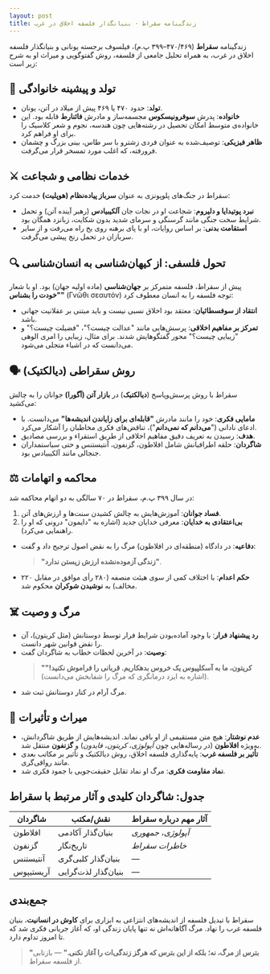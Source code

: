 ```yaml
---
layout: post
title: زندگینامه سقراط - بنیانگذار فلسفه اخلاق در غرب
---
```


زندگینامه **سقراط** (۴۷۰/۴۶۹–۳۹۹ پ.م)، فیلسوف برجسته یونانی و بنیانگذار فلسفه اخلاق در غرب، به همراه تحلیل جامعی از فلسفه، روش گفتوگویی و میراث او به شرح زیر است:

## 💫 تولد و پیشینه خانوادگی
- **تولد**: حدود ۴۷۰ یا ۴۶۹ پیش از میلاد در آتن، یونان.
- **خانواده**: پدرش **سوفرونیسکوس** مجسمه‌ساز و مادرش **فائنارط** قابله بود. این خانواده‌ی متوسط امکان تحصیل در رشته‌هایی چون هندسه، نجوم و شعر کلاسیک را برای او فراهم کرد.
- **ظاهر فیزیکی**: توصیف‌شده به عنوان فردی زشترو با سر طاس، بینی بزرگ و چشمان فرورفته، که اغلب مورد تمسخر قرار می‌گرفت.

## ⚔️ خدمات نظامی و شجاعت
سقراط در جنگ‌های پلوپونزی به عنوان **سرباز پیاده‌نظام (هوپلیت)** خدمت کرد:
- **نبرد پوتیدایا و دلیروم**: شجاعت او در نجات جان **آلکیبیادس** (رهبر آینده آتن) و تحمل شرایط سخت جنگی مانند گرسنگی و سرمای شدید بدون شکایت، زبانزد همگان بود.
- **استقامت بدنی**: بر اساس روایات، او با پای برهنه روی یخ راه می‌رفت و از سایر سربازان در تحمل رنج پیشی می‌گرفت.

## 🔍 تحول فلسفی: از کیهان‌شناسی به انسان‌شناسی
پیش از سقراط، فلسفه متمرکز بر **جهان‌شناسی** (ماده اولیه جهان) بود. او با شعار **"خودت را بشناس"** (Γνῶθι σεαυτόν) توجه فلسفه را به انسان معطوف کرد:
- **انتقاد از سوفسطائیان**: معتقد بود اخلاق نسبی نیست و باید مبتنی بر عقلانیت جهانی باشد.
- **تمرکز بر مفاهیم اخلاقی**: پرسش‌هایی مانند "عدالت چیست؟"، "فضیلت چیست؟" و "زیبایی چیست؟" محور گفتگوهایش شدند. برای مثال، زیبایی را امری الوهی می‌دانست که در اشیاء متجلی می‌شود.

## 🗣️ روش سقراطی (دیالکتیک)
سقراط با روش پرسش‌وپاسخ (**دیالکتیک**) در **بازار آتن (آگورا)** جوانان را به چالش می‌کشید:
- **مامایی فکری**: خود را مانند مادرش **"قابله‌ای برای زایاندن اندیشه‌ها"** می‌دانست. با ادعای نادانی ("**می‌دانم که نمی‌دانم**")، تناقض‌های فکری مخاطبان را آشکار می‌کرد.
- **هدف**: رسیدن به تعریف دقیق مفاهیم اخلاقی از طریق استقراء و بررسی مصادیق.
- **شاگردان**: حلقه اطرافیانش شامل افلاطون، گزنفون، آنتیستنس و حتی سیاستمداران جنجالی مانند آلکیبیادس بود.

## ⚖️ محاکمه و اتهامات
در سال ۳۹۹ پ.م، سقراط در ۷۰ سالگی به دو اتهام محاکمه شد:
1. **فساد جوانان**: آموزش‌هایش به چالش کشیدن سنت‌ها و ارزش‌های آتن.
2. **بی‌اعتقادی به خدایان**: معرفی خدایان جدید (اشاره به "دایمون" درونی که او را راهنمایی می‌کرد).
- **دفاعیه**: در دادگاه (منطقه‌ای در افلاطون) مرگ را به نقض اصول ترجیح داد و گفت:  
  > **"زندگی آزموده‌نشده ارزش زیستن ندارد"**.
- **حکم اعدام**: با اختلاف کمی از سوی هیئت منصفه (۲۸۰ رأی موافق در مقابل ۲۲۰ مخالف) به **نوشیدن شوکران** محکوم شد.

## ☠️ مرگ و وصیت
- **رد پیشنهاد فرار**: با وجود آماده‌بودن شرایط فرار توسط دوستانش (مثل کریتون)، آن را نقض قوانین شهر دانست.
- **وصیت**: در آخرین لحظات خطاب به شاگردان گفت:  
  > **"کریتون، ما به آسکلپیوس یک خروس بدهکاریم. قربانی را فراموش نکنید!"** (اشاره به ایزد درمانگری که مرگ را شفابخش می‌دانست).
- مرگ آرام در کنار دوستانش ثبت شد.

## 📜 میراث و تأثیرات
- **عدم نوشتار**: هیچ متن مستقیمی از او باقی نماند. اندیشه‌هایش از طریق شاگردانش، به‌ویژه **افلاطون** (در رساله‌هایی چون *آپولوژی*، *کریتون*، *فایدون*) و **گزنفون** منتقل شد.
- **تأثیر بر فلسفه غرب**: پایه‌گذاری فلسفه اخلاق، روش دیالکتیک و تأثیر بر مکاتب بعدی مانند رواقی‌گری.
- **نماد مقاومت فکری**: مرگ او نماد تقابل حقیقت‌جویی با جمود فکری شد.

## جدول: شاگردان کلیدی و آثار مرتبط با سقراط

| شاگردان      | نقش/مکتب          | آثار مهم درباره سقراط       |
|--------------|-------------------|----------------------------|
| افلاطون      | بنیان‌گذار آکادمی | *آپولوژی*، *جمهوری*       |
| گزنفون       | تاریخ‌نگار        | *خاطرات سقراط*            |
| آنتیستنس     | بنیان‌گذار کلبی‌گری | —                          |
| آریستیپوس    | بنیان‌گذار لذت‌گرایی | —                          |

## جمع‌بندی
سقراط با تبدیل فلسفه از اندیشه‌های انتزاعی به ابزاری برای **کاوش در انسانیت**، بنیان فلسفه غرب را نهاد. مرگ آگاهانه‌اش نه تنها پایان زندگی او، که آغاز جریانی فکری شد که تا امروز تداوم دارد.  
> **"بترس از مرگ، نه؛ بلکه از این بترس که هرگز زندگی‌ات را آغاز نکنی."** — بازتابی از فلسفه سقراط.
